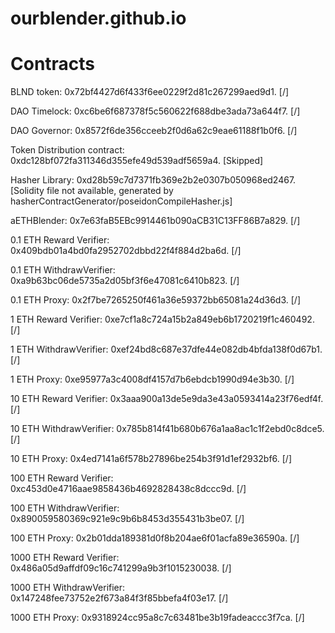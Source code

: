 # ourblender.github.io

# Contracts

BLND token: 0x72bf4427d6f433f6ee0229f2d81c267299aed9d1. [/]

DAO Timelock: 0xc6be6f687378f5c560622f688dbe3ada73a644f7. [/]

DAO Governor: 0x8572f6de356cceeb2f0d6a62c9eae61188f1b0f6. [/]

Token Distribution contract: 0xdc128bf072fa311346d355efe49d539adf5659a4. [Skipped]

Hasher Library: 0xd28b59c7d7371fb369e2b2e0307b050968ed2467. [Solidity file not available, generated by hasherContractGenerator/poseidonCompileHasher.js]

aETHBlender: 0x7e63faB5EBc9914461b090aCB31C13FF86B7a829. [/]

0.1 ETH Reward Verifier: 0x409bdb01a4bd0fa2952702dbbd22f4f884d2ba6d. [/]

0.1 ETH WithdrawVerifier: 0xa9b63bc06de5735a2d05bf3f6e47081c6410b823. [/]

0.1 ETH Proxy: 0x2f7be7265250f461a36e59372bb65081a24d36d3. [/]

1 ETH Reward Verifier: 0xe7cf1a8c724a15b2a849eb6b1720219f1c460492. [/]

1 ETH WithdrawVerifier: 0xef24bd8c687e37dfe44e082db4bfda138f0d67b1. [/]

1 ETH Proxy: 0xe95977a3c4008df4157d7b6ebdcb1990d94e3b30. [/]

10 ETH Reward Verifier: 0x3aaa900a13de5e9da3e43a0593414a23f76edf4f. [/]

10 ETH WithdrawVerifier: 0x785b814f41b680b676a1aa8ac1c1f2ebd0c8dce5. [/]

10 ETH Proxy: 0x4ed7141a6f578b27896be254b3f91d1ef2932bf6. [/]

100 ETH Reward Verifier: 0xc453d0e4716aae9858436b4692828438c8dccc9d. [/]

100 ETH WithdrawVerifier: 0x890059580369c921e9c9b6b8453d355431b3be07. [/]

100 ETH Proxy: 0x2b01dda189381d0f8b204ae6f01acfa89e36590a. [/]

1000 ETH Reward Verifier: 0x486a05d9affdf09c16c741299a9b3f1015230038. [/]

1000 ETH WithdrawVerifier: 0x147248fee73752e2f673a84f3f85bbefa4f03e17. [/]

1000 ETH Proxy: 0x9318924cc95a8c7c63481be3b19fadeaccc3f7ca. [/]

